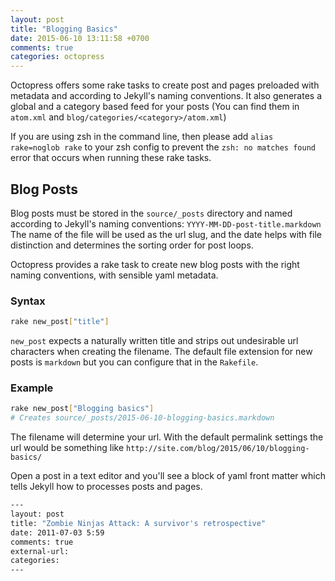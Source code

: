 ```yaml
---
layout: post
title: "Blogging Basics"
date: 2015-06-10 13:11:58 +0700
comments: true
categories: octopress
---
```

Octopress offers some rake tasks to create post and pages preloaded with metadata and according to Jekyll's naming conventions.
It also generates a global and a category based feed for your posts (You can find them in `atom.xml` and `blog/categories/<category>/atom.xml`)

If you are using zsh in the command line, then please add `alias rake=noglob rake` to your zsh config to prevent the `zsh: no matches found` error that occurs when running these rake tasks.

<!-- more -->

## Blog Posts

Blog posts must be stored in the `source/_posts` directory and named according to Jekyll's naming conventions: `YYYY-MM-DD-post-title.markdown`
The name of the file will be used as the url slug, and the date helps with file distinction and determines the sorting order for post loops.

Octopress provides a rake task to create new blog posts with the right naming conventions, with sensible yaml metadata.

### Syntax

```sh
rake new_post["title"]
```

`new_post` expects a naturally written title and strips out undesirable url characters when creating the filename. The default file extension for new posts is `markdown` but you can configure that in the `Rakefile`.

### Example

```sh
rake new_post["Blogging basics"]
# Creates source/_posts/2015-06-10-blogging-basics.markdown
```

The filename will determine your url.
With the default permalink settings the url would be something like `http://site.com/blog/2015/06/10/blogging-basics/`

Open a post in a text editor and you'll see a block of yaml front matter which tells Jekyll how to processes posts and pages.

```sh
---
layout: post
title: "Zombie Ninjas Attack: A survivor's retrospective"
date: 2011-07-03 5:59
comments: true
external-url:
categories:
---
```